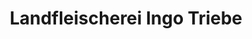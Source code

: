 ---
title: "Landfleischerei Ingo Triebe"
url: /elsteraue/landfleischerei-ingo-triebe/
shop: Hofladen
---